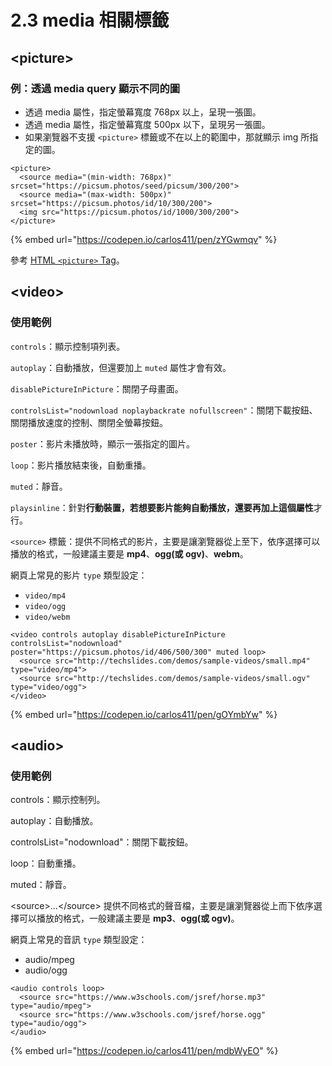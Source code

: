 # 2.3 media 相關標籤

## \<picture>

### 例：透過 media query 顯示不同的圖

* 透過 media 屬性，指定螢幕寬度 768px 以上，呈現一張圖。
* 透過 media 屬性，指定螢幕寬度 500px 以下，呈現另一張圖。
* 如果瀏覽器不支援 `<picture>` 標籤或不在以上的範圍中，那就顯示 img 所指定的圖。

```markup
<picture>
  <source media="(min-width: 768px)" srcset="https://picsum.photos/seed/picsum/300/200">
  <source media="(max-width: 500px)" srcset="https://picsum.photos/id/10/300/200">
  <img src="https://picsum.photos/id/1000/300/200">
</picture>
```

{% embed url="https://codepen.io/carlos411/pen/zYGwmqv" %}



參考 [HTML `<picture>` Tag](https://www.w3schools.com/tags/tag\_picture.asp)。



## \<video>



### 使用範例

`controls`：顯示控制項列表。

`autoplay`：自動播放，但還要加上 `muted` 屬性才會有效。

`disablePictureInPicture`：關閉子母畫面。

`controlsList="nodownload noplaybackrate nofullscreen"`：關閉下載按鈕、關閉播放速度的控制、關閉全螢幕按鈕。

`poster`：影片未播放時，顯示一張指定的圖片。

`loop`：影片播放結束後，自動重播。

`muted`：靜音。

`playsinline`：針對**行動裝置，若想要影片能夠自動播放，還要再加上這個屬性**才行。

`<source>` 標籤：提供不同格式的影片，主要是讓瀏覽器從上至下，依序選擇可以播放的格式，一般建議主要是 **mp4**、**ogg(或 ogv)**、**webm**。

網頁上常見的影片 `type` 類型設定：

* `video/mp4`
* `video/ogg`
* `video/webm`

```markup
<video controls autoplay disablePictureInPicture controlsList="nodownload" poster="https://picsum.photos/id/406/500/300" muted loop> 
  <source src="http://techslides.com/demos/sample-videos/small.mp4" type="video/mp4">
  <source src="http://techslides.com/demos/sample-videos/small.ogv" type="video/ogg">
</video>
```

{% embed url="https://codepen.io/carlos411/pen/gOYmbYw" %}





## \<audio>



### 使用範例

controls：顯示控制列。

autoplay：自動播放。

controlsList="nodownload"：關閉下載按鈕。

loop：自動重播。

muted：靜音。

\<source>...\</source> 提供不同格式的聲音檔，主要是讓瀏覽器從上而下依序選擇可以播放的格式，一般建議主要是 **mp3**、**ogg(或 ogv)**。

網頁上常見的音訊 `type` 類型設定：

* audio/mpeg
* audio/ogg

```markup
<audio controls loop>
  <source src="https://www.w3schools.com/jsref/horse.mp3" type="audio/mpeg">
  <source src="https://www.w3schools.com/jsref/horse.ogg" type="audio/ogg">
</audio>
```

{% embed url="https://codepen.io/carlos411/pen/mdbWyEO" %}



